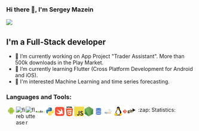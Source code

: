 ### Hi there 👋, I'm Sergey Mazein

![](https://komarev.com/ghpvc/?username=semalis)

## I'm a Full-Stack developer

- 🔭 I’m currently working on App Project "Trader Assistant". More than 500k downloads in the Play Market.
- 🌱 I’m currently learning Flutter (Cross Platform Development for Android and iOS).
- 🥀 I'm interested Machine Learning and time series forecasting.

### Languages and Tools:

<img align="left" alt="SQL" width="26px" src="https://raw.githubusercontent.com/devicons/devicon/master/icons/android/android-original-wordmark.svg">
<img align="left" alt="firebase"  width="26px" src="https://camo.githubusercontent.com/dd4b2422ed3bfc9da88c43d18550375c66f9584327dff7ecc19315ce50b96f07/68747470733a2f2f7777772e766563746f726c6f676f2e7a6f6e652f6c6f676f732f66697265626173652f66697265626173652d69636f6e2e737667" data-canonical-src="https://www.vectorlogo.zone/logos/firebase/firebase-icon.svg">
<img align="left"  alt="flutter" width="26px" src="https://camo.githubusercontent.com/114aa59f6bfe1ff7ef3444fbb224078eb6a32c43f0ed03a6c0c3e6df67e049ec/68747470733a2f2f7777772e766563746f726c6f676f2e7a6f6e652f6c6f676f732f666c7574746572696f2f666c7574746572696f2d69636f6e2e737667" data-canonical-src="https://www.vectorlogo.zone/logos/flutterio/flutterio-icon.svg">
<img align="left"  alt="nodejs" width="26px"  src="https://raw.githubusercontent.com/devicons/devicon/master/icons/nodejs/nodejs-original-wordmark.svg">
<img align="left" alt="python" width="26px"  src="https://raw.githubusercontent.com/devicons/devicon/master/icons/python/python-original.svg">
<img align="left"  alt="swift" width="26px" src="https://raw.githubusercontent.com/devicons/devicon/master/icons/swift/swift-original.svg">
<img align="left" alt="HTML5" width="26px" src="https://raw.githubusercontent.com/github/explore/80688e429a7d4ef2fca1e82350fe8e3517d3494d/topics/html/html.png" />
<img align="left" alt="JavaScript" width="26px" src="https://raw.githubusercontent.com/github/explore/80688e429a7d4ef2fca1e82350fe8e3517d3494d/topics/javascript/javascript.png" />
<img align="left" alt="Node.js" width="26px" src="https://raw.githubusercontent.com/github/explore/80688e429a7d4ef2fca1e82350fe8e3517d3494d/topics/nodejs/nodejs.png" />
<img align="left" alt="SQL" width="26px" src="https://raw.githubusercontent.com/github/explore/80688e429a7d4ef2fca1e82350fe8e3517d3494d/topics/sql/sql.png" />
<img align="left" alt="MySQL" width="26px" src="https://raw.githubusercontent.com/github/explore/80688e429a7d4ef2fca1e82350fe8e3517d3494d/topics/mysql/mysql.png" />
<img align="left"  alt="linux" width="26px"  src="https://raw.githubusercontent.com/devicons/devicon/master/icons/linux/linux-original.svg">
<img align="left" alt="Git" width="26px" src="https://raw.githubusercontent.com/github/explore/80688e429a7d4ef2fca1e82350fe8e3517d3494d/topics/git/git.png" />

<details>
  <summary>:zap: Statistics:</summary>
   <img align="left" alt="codeSTACKr's GitHub Stats" src="https://github-readme-stats.vercel.app/api/top-langs/?username=semalis&langs_count=8&layout=compact" />
    <br />
    <img align="left" alt="codeSTACKr's GitHub Stats" src="https://github-readme-stats.vercel.app/api?username=semalis&show_icons=true" />
</details>

<!--

- Frontend Technologies: HTML5, JavaScript
- Backend Technologies: PHP, NodeJS, GO, Python, 
- Database & Server: Apache, MySQL, NGINX
- Project Management Tools: Slack, Jira, Trello
- 

Skills: HTML / PHP / Node.js / Python / GO / MySQL / 
App Developer: Android / Swift / Flutter
-->
<!--
**semalis/semalis** is a ✨ _special_ ✨ repository because its `README.md` (this file) appears on your GitHub profile.

Here are some ideas to get you started:

- 🔭 I’m currently working on ...
- 🌱 I’m currently learning ...
- 👯 I’m looking to collaborate on ...
- 🤔 I’m looking for help with ...
- 💬 Ask me about ...
- 📫 How to reach me: ...
- 😄 Pronouns: ...
- ⚡ Fun fact: ...
-->
